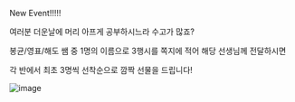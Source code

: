 New Event!!!!!  

여러분 더운날에 머리 아프게 공부하시느라 수고가 많죠?    

봉균/영표/해도 쌤 중 1명의 이름으로 3행시를 쪽지에 적어 해당 선생님께 전달하시면  

각 반에서 최초 3명씩 선착순으로 깜짝 선물을 드립니다!  

![image](https://github.com/yellow-ai/js.github.io/assets/15371940/56ebea76-b6ae-4f86-a465-813750a568d3)

